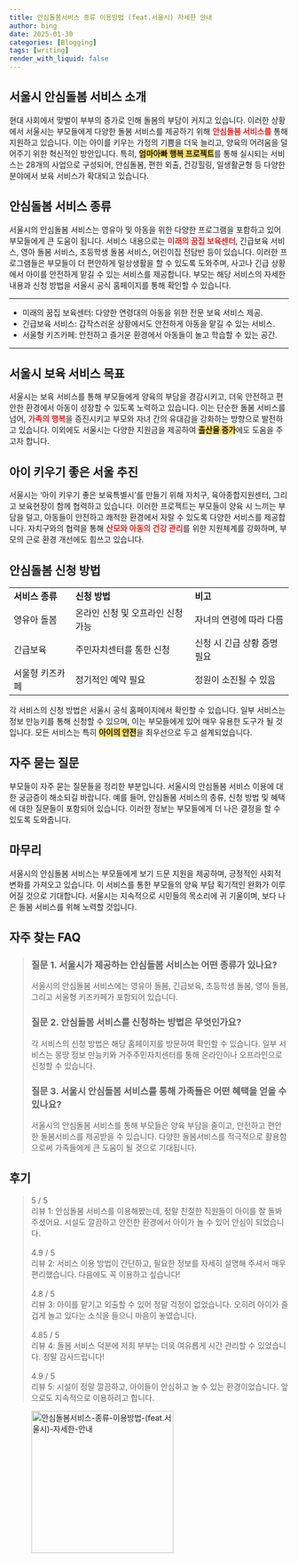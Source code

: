 ```yaml
---
title: 안심돌봄서비스 종류 이용방법 (feat.서울시) 자세한 안내
author: bing
date: 2025-01-30
categories: [Blogging]
tags: [writing]
render_with_liquid: false
---
```



<h2 id='서울시_안심돌봄_서비스_소개'>서울시 안심돌봄 서비스 소개</h2>

<p>현대 사회에서 맞벌이 부부의 증가로 인해 돌봄의 부담이 커지고 있습니다. 이러한 상황에서 서울시는 부모들에게 다양한 돌봄 서비스를 제공하기 위해 <b><span style="color: #ee2323;">안심돌봄 서비스를</span></b> 통해 지원하고 있습니다. 이는 아이를 키우는 가정의 기쁨을 더욱 늘리고, 양육의 어려움을 덜어주기 위한 혁신적인 방안입니다. 특히, <b><span style="background-color: #ffe066;">엄마아빠 행복 프로젝트</span></b>를 통해 실시되는 서비스는 28개의 사업으로 구성되어, 안심돌봄, 편한 외출, 건강힐링, 일생활균형 등 다양한 분야에서 보육 서비스가 확대되고 있습니다.</p>

<h2 id='안심돌봄_서비스_종류'>안심돌봄 서비스 종류</h2>

<p>서울시의 안심돌봄 서비스는 영유아 및 아동을 위한 다양한 프로그램을 포함하고 있어 부모들에게 큰 도움이 됩니다. 서비스 내용으로는 <b><span style="color: #ee2323;">미래의 꿈집 보육센터</span></b>, 긴급보육 서비스, 영아 돌봄 서비스, 초등학생 돌봄 서비스, 어린이집 전담반 등이 있습니다. 이러한 프로그램들은 부모들이 더 편안하게 일상생활을 할 수 있도록 도와주며, 사고나 긴급 상황에서 아이를 안전하게 맡길 수 있는 서비스를 제공합니다. 부모는 해당 서비스의 자세한 내용과 신청 방법을 서울시 공식 홈페이지를 통해 확인할 수 있습니다.</p>

<hr />

<ul>
    <li>미래의 꿈집 보육센터: 다양한 연령대의 아동을 위한 전문 보육 서비스 제공.</li>
    <li>긴급보육 서비스: 갑작스러운 상황에서도 안전하게 아동을 맡길 수 있는 서비스.</li>
    <li>서울형 키즈카페: 안전하고 즐거운 환경에서 아동들이 놀고 학습할 수 있는 공간.</li>
</ul>

<hr />

<h2 id='서울시_보육_서비스_목표'>서울시 보육 서비스 목표</h2>

<p>서울시는 보육 서비스를 통해 부모들에게 양육의 부담을 경감시키고, 더욱 안전하고 편안한 환경에서 아동이 성장할 수 있도록 노력하고 있습니다. 이는 단순한 돌봄 서비스를 넘어, <b><span style="color: #ee2323;">가족의 행복</span></b>을 증진시키고 부모와 자녀 간의 유대감을 강화하는 방향으로 발전하고 있습니다. 이외에도 서울시는 다양한 지원금을 제공하여 <b><span style="background-color: #ffe066;">출산율 증가</span></b>에도 도움을 주고자 합니다.</p>

<h2 id='아이_키우기_좋은_서울_추진'>아이 키우기 좋은 서울 추진</h2>

<p>서울시는 ‘아이 키우기 좋은 보육특별시’를 만들기 위해 자치구, 육아종합지원센터, 그리고 보육현장이 함께 협력하고 있습니다. 이러한 프로젝트는 부모들이 양육 시 느끼는 부담을 덜고, 아동들이 안전하고 쾌적한 환경에서 자랄 수 있도록 다양한 서비스를 제공합니다. 자치구와의 협력을 통해 <b><span style="color: #ee2323;">산모와 아동의 건강 관리</span></b>를 위한 지원체계를 강화하며, 부모의 근로 환경 개선에도 힘쓰고 있습니다.</p>

<h2 id='안심돌봄_신청_방법'>안심돌봄 신청 방법</h2>

<table>
    <tr>
        <td><b>서비스 종류</b></td>
        <td><b>신청 방법</b></td>
        <td><b>비고</b></td>
    </tr>
    <tr>
        <td>영유아 돌봄</td>
        <td>온라인 신청 및 오프라인 신청 가능</td>
        <td>자녀의 연령에 따라 다름</td>
    </tr>
    <tr>
        <td>긴급보육</td>
        <td>주민자치센터를 통한 신청</td>
        <td>신청 시 긴급 상황 증명 필요</td>
    </tr>
    <tr>
        <td>서울형 키즈카페</td>
        <td>정기적인 예약 필요</td>
        <td>정원이 소진될 수 있음</td>
    </tr>
</table>

<p>각 서비스의 신청 방법은 서울시 공식 홈페이지에서 확인할 수 있습니다. 일부 서비스는 정보 만능키를 통해 신청할 수 있으며, 이는 부모들에게 있어 매우 유용한 도구가 될 것입니다. 모든 서비스는 특히 <b><span style="background-color: #ffe066;">아이의 안전</span></b>을 최우선으로 두고 설계되었습니다.</p>

<h2 id='자주_묻는_질문'>자주 묻는 질문</h2>

<p>부모들이 자주 묻는 질문들을 정리한 부분입니다. 서울시의 안심돌봄 서비스 이용에 대한 궁금증이 해소되길 바랍니다. 예를 들어, 안심돌봄 서비스의 종류, 신청 방법 및 혜택에 대한 질문들이 포함되어 있습니다. 이러한 정보는 부모들에게 더 나은 결정을 할 수 있도록 도와줍니다.</p>

<h2 id='마무리'>마무리</h2>

<p>서울시의 안심돌봄 서비스는 부모들에게 보기 드문 지원을 제공하며, 긍정적인 사회적 변화를 가져오고 있습니다. 이 서비스를 통한 부모들의 양육 부담 획기적인 완화가 이루어질 것으로 기대합니다. 서울시는 지속적으로 시민들의 목소리에 귀 기울이며, 보다 나은 돌봄 서비스를 위해 노력할 것입니다.</p>


<h2 id='자주_찾는_FAQ'>자주 찾는 FAQ</h2>
<div itemscope="" itemtype="https://schema.org/FAQPage"> 
<blockquote> 
<div itemscope="" itemprop="mainEntity" itemtype="https://schema.org/Question"> 
<h3 itemprop="name">질문 1. 서울시가 제공하는 안심돌봄 서비스는 어떤 종류가 있나요?</h3> 
<div itemscope="" itemprop="acceptedAnswer" itemtype="https://schema.org/Answer"> 
<span itemprop="text"> 
<p>서울시의 안심돌봄 서비스에는 영유아 돌봄, 긴급보육, 초등학생 돌봄, 영아 돌봄, 그리고 서울형 키즈카페가 포함되어 있습니다.</p> 
</span> 
</div> 
</div> 

<div itemscope="" itemprop="mainEntity" itemtype="https://schema.org/Question"> 
<h3 itemprop="name">질문 2. 안심돌봄 서비스를 신청하는 방법은 무엇인가요?</h3> 
<div itemscope="" itemprop="acceptedAnswer" itemtype="https://schema.org/Answer"> 
<span itemprop="text"> 
<p>각 서비스의 신청 방법은 해당 홈페이지를 방문하여 확인할 수 있습니다. 일부 서비스는 몽땅 정보 만능키와 거주주민자치센터를 통해 온라인이나 오프라인으로 신청할 수 있습니다.</p> 
</span> 
</div> 
</div> 

<div itemscope="" itemprop="mainEntity" itemtype="https://schema.org/Question"> 
<h3 itemprop="name">질문 3. 서울시 안심돌봄 서비스를 통해 가족들은 어떤 혜택을 얻을 수 있나요?</h3> 
<div itemscope="" itemprop="acceptedAnswer" itemtype="https://schema.org/Answer"> 
<span itemprop="text"> 
<p>서울시의 안심돌봄 서비스를 통해 부모들은 양육 부담을 줄이고, 안전하고 편안한 돌봄서비스를 제공받을 수 있습니다. 다양한 돌봄서비스를 적극적으로 활용함으로써 가족들에게 큰 도움이 될 것으로 기대됩니다.</p> 
</span> 
</div> 
</div> 

</blockquote> 
</div>
<h2 id='후기'>후기</h2>
<div itemscope itemtype="https://schema.org/Product">
  <blockquote>
  <div itemprop="review" itemscope itemtype="https://schema.org/Review">
      <div itemprop="reviewRating" itemscope itemtype="https://schema.org/Rating"> <span itemprop="ratingValue">5</span> / <span itemprop="bestRating">5</span> </div>
      <span itemprop="reviewBody">리뷰 1: 안심돌봄 서비스를 이용해봤는데, 정말 친절한 직원들이 아이를 잘 돌봐주셨어요. 시설도 깔끔하고 안전한 환경에서 아이가 놀 수 있어 안심이 되었습니다.</span>
  </div>
  <br>
  <div itemprop="review" itemscope itemtype="https://schema.org/Review">
      <div itemprop="reviewRating" itemscope itemtype="https://schema.org/Rating"> <span itemprop="ratingValue">4.9</span> / <span itemprop="bestRating">5</span> </div>
      <span itemprop="reviewBody">리뷰 2: 서비스 이용 방법이 간단하고, 필요한 정보를 자세히 설명해 주셔서 매우 편리했습니다. 다음에도 꼭 이용하고 싶습니다!</span>
  </div>
  <br>
  <div itemprop="review" itemscope itemtype="https://schema.org/Review">
      <div itemprop="reviewRating" itemscope itemtype="https://schema.org/Rating"> <span itemprop="ratingValue">4.8</span> / <span itemprop="bestRating">5</span> </div>
      <span itemprop="reviewBody">리뷰 3: 아이를 맡기고 외출할 수 있어 정말 걱정이 없었습니다. 오히려 아이가 즐겁게 놀고 있다는 소식을 들으니 마음이 놓였습니다.</span>
  </div>
  <br>
  <div itemprop="review" itemscope itemtype="https://schema.org/Review">
      <div itemprop="reviewRating" itemscope itemtype="https://schema.org/Rating"> <span itemprop="ratingValue">4.85</span> / <span itemprop="bestRating">5</span> </div>
      <span itemprop="reviewBody">리뷰 4: 돌봄 서비스 덕분에 저희 부부는 더욱 여유롭게 시간 관리할 수 있었습니다. 정말 감사드립니다!</span>
  </div>
  <br>
  <div itemprop="review" itemscope itemtype="https://schema.org/Review">
      <div itemprop="reviewRating" itemscope itemtype="https://schema.org/Rating"> <span itemprop="ratingValue">4.9</span> / <span itemprop="bestRating">5</span> </div>
      <span itemprop="reviewBody">리뷰 5: 시설이 정말 깔끔하고, 아이들이 안심하고 놀 수 있는 환경이었습니다. 앞으로도 지속적으로 이용하려고 합니다.</span>
  </div>
  </blockquote>
</div>
<figure class="image"><img src="https://yellowplanner.github.io/assets/img/thumbnail/안심돌봄서비스-종류-이용방법-(feat.서울시)-자세한-안내.webp" alt="안심돌봄서비스-종류-이용방법-(feat.서울시)-자세한-안내" width="256" height="256"></figure>